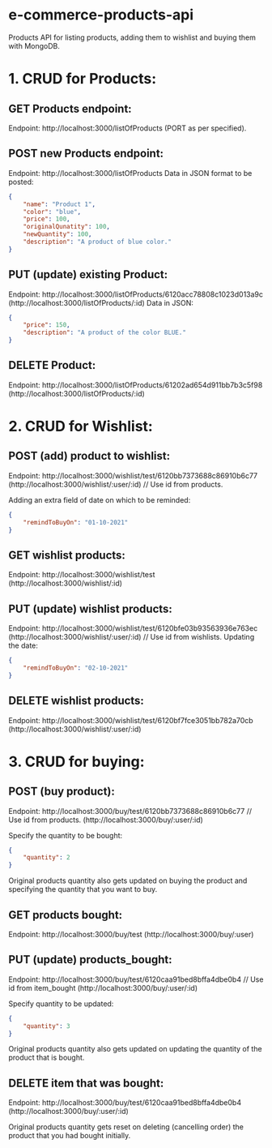 # e-commerce-products-api
Products API for listing products, adding them to wishlist and buying them with MongoDB.

# 1. CRUD for Products:

## GET Products endpoint:
Endpoint: http://localhost:3000/listOfProducts (PORT as per specified).

## POST new Products endpoint:
Endpoint: http://localhost:3000/listOfProducts 
Data in JSON format to be posted: 
```json 
{
    "name": "Product 1",
    "color": "blue",
    "price": 100,
    "originalQunatity": 100,
    "newQuantity": 100,
    "description": "A product of blue color."
}
```

## PUT (update) existing Product:
Endpoint: http://localhost:3000/listOfProducts/6120acc78808c1023d013a9c
(http://localhost:3000/listOfProducts/:id)
Data in JSON:
```json
{
    "price": 150,
    "description": "A product of the color BLUE."
}
```

## DELETE Product:
Endpoint: http://localhost:3000/listOfProducts/61202ad654d911bb7b3c5f98
(http://localhost:3000/listOfProducts/:id)

# 2. CRUD for Wishlist:

## POST (add) product to wishlist:
Endpoint: http://localhost:3000/wishlist/test/6120bb7373688c86910b6c77 
(http://localhost:3000/wishlist/:user/:id) // Use id from products.

Adding an extra field of date on which to be reminded:
```json
{
    "remindToBuyOn": "01-10-2021"
}
```

## GET wishlist products:
Endpoint: http://localhost:3000/wishlist/test
(http://localhost:3000/wishlist/:id)

## PUT (update) wishlist products:
Endpoint: http://localhost:3000/wishlist/test/6120bfe03b93563936e763ec
(http://localhost:3000/wishlist/:user/:id) // Use id from wishlists. Updating the date:
```json 
{
    "remindToBuyOn": "02-10-2021"
}
```

## DELETE wishlist products:
Endpoint: http://localhost:3000/wishlist/test/6120bf7fce3051bb782a70cb
(http://localhost:3000/wishlist/:user/:id)

# 3. CRUD for buying:

## POST (buy product):
Endpoint: http://localhost:3000/buy/test/6120bb7373688c86910b6c77 // Use id from products.
(http://localhost:3000/buy/:user/:id)

Specify the quantity to be bought:
```json
{
    "quantity": 2
}
```
Original products quantity also gets updated on buying the product and specifying the quantity that you want to buy.

## GET products bought:
Endpoint: http://localhost:3000/buy/test
(http://localhost:3000/buy/:user)

## PUT (update) products_bought:
Endpoint: http://localhost:3000/buy/test/6120caa91bed8bffa4dbe0b4 // Use id from item_bought
(http://localhost:3000/buy/:user/:id)

Specify quantity to be updated: 
```json 
{
    "quantity": 3
}
```
Original products quantity also gets updated on updating the quantity of the product that is bought.

## DELETE item that was bought:
Endpoint: http://localhost:3000/buy/test/6120caa91bed8bffa4dbe0b4
(http://localhost:3000/buy/:user/:id)

Original products quantity gets reset on deleting (cancelling order) the product that you had bought initially.
